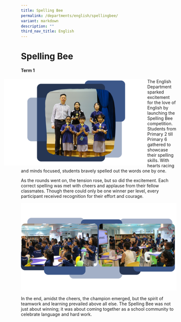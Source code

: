 ```yaml
---
title: Spelling Bee
permalink: /departments/english/spellingbee/
variant: markdown
description: ""
third_nav_title: English
---
```

<h1>Spelling Bee</h1>
<h4>Term 1</h4>
<img style="width:500px;margin-left:-55px;margin-right:-35px" align="left" src="/images/spelling_bee_awards.png">
<p>The English Department sparked excitement for the love of English by launching
the Spelling Bee competition. Students from Primary 2 till Primary 6 gathered
to showcase their spelling skills. With hearts racing and minds focused,
students bravely spelled out the words one by one.</p>

<p>As the rounds went on, the tension rose, but so did the excitement. Each
correct spelling was met with cheers and applause from their fellow classmates.
Though there could only be one winner per level, every participant received
recognition for their effort and courage.</p>
<img src="/images/spelling_bee_stuff.png">
<p>In the end, amidst the cheers, the champion emerged, but the spirit of
teamwork and learning prevailed above all else. The Spelling Bee was not
just about winning; it was about coming together as a school community
to celebrate language and hard work.</p>
<p></p>
<p></p>